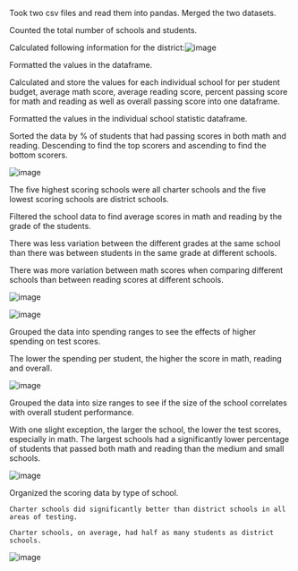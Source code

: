 Took two csv files and read them into pandas. Merged the two datasets.

Counted the total number of schools and students.

Calculated following information for the district:![image](https://github.com/Chemistasaurus/pandas-challenge/assets/132176159/79366ece-541e-4660-86d0-f9aa84c14f5b)

  Formatted the values in the dataframe.
  
Calculated and store the values for each individual school for per student budget, average math score, average reading score, percent passing score for math and reading as well as overall passing score into one dataframe.

  Formatted the values in the individual school statistic dataframe.
  
Sorted the data by % of students that had passing scores in both math and reading. Descending to find the top scorers and ascending to find the bottom scorers. 

![image](https://github.com/Chemistasaurus/pandas-challenge/assets/132176159/8a8b4e63-f4a0-4350-a11f-353fb1a24523)

  The five highest scoring schools were all charter schools and the five lowest scoring schools are district schools.
  
Filtered the school data to find average scores in math and reading by the grade of the students.

  There was less variation between the different grades at the same school than there was between students in the same grade at different schools.
  
  There was more variation between math scores when comparing different schools than between reading scores at different schools.
  
  
  ![image](https://github.com/Chemistasaurus/pandas-challenge/assets/132176159/b676293c-3416-421b-8ce4-4b66c0e3dc32)

  ![image](https://github.com/Chemistasaurus/pandas-challenge/assets/132176159/fdb4ba35-8b5b-4a16-b74b-c367399a3355)
  
Grouped the data into spending ranges to see the effects of higher spending on test scores.

  The lower the spending per student, the higher the score in math, reading and overall.
  
  ![image](https://github.com/Chemistasaurus/pandas-challenge/assets/132176159/bfdecf9d-256c-4409-8717-8b18ae6254a3)

Grouped the data into size ranges to see if the size of the school correlates with overall student performance.
  
  With one slight exception, the larger the school, the lower the test scores, especially in math. The largest schools had a significantly lower percentage of students that passed both math and reading than the medium and small schools.
  
  ![image](https://github.com/Chemistasaurus/pandas-challenge/assets/132176159/95f1a900-477a-4b4a-a68d-f6019eace408)
  
  Organized the scoring data by type of school.
  
    Charter schools did significantly better than district schools in all areas of testing.
    
    Charter schools, on average, had half as many students as district schools.
    
![image](https://github.com/Chemistasaurus/pandas-challenge/assets/132176159/f5a03d27-9770-4456-8cc2-9e34797ac9cb)
